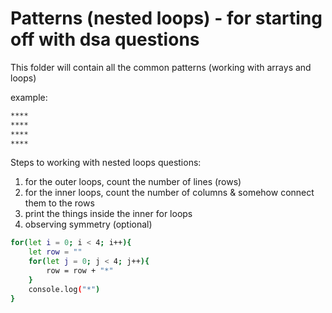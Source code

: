 # Patterns (nested loops) - for starting off with dsa questions

This folder will contain all the common patterns (working with arrays and loops)

example:
```bash
****
****
****
****
```

Steps to working with nested loops questions:
1) for the outer loops, count the number of lines (rows)
2) for the inner loops, count the number of columns & somehow connect them to the rows
3) print the things inside the inner for loops
4) observing symmetry (optional)
```bash
for(let i = 0; i < 4; i++){
    let row = ""
    for(let j = 0; j < 4; j++){
        row = row + "*"
    }
    console.log("*")
}
```
